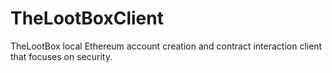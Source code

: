 # TheLootBoxClient
TheLootBox local Ethereum account creation and contract interaction client that focuses on security.
